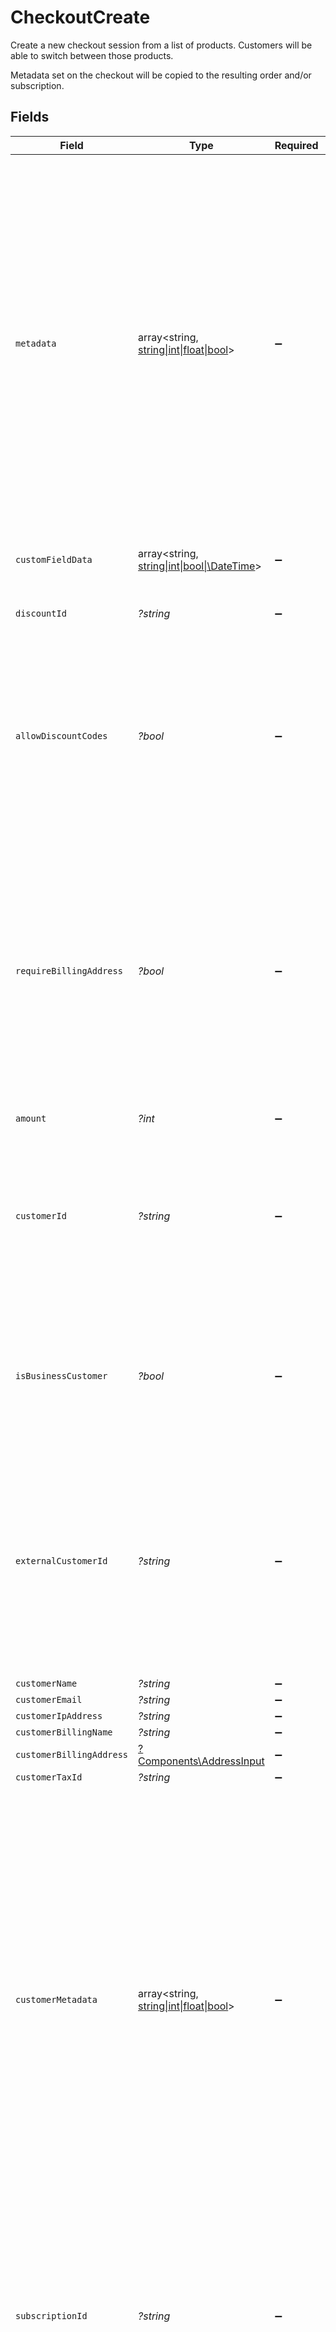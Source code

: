 # CheckoutCreate

Create a new checkout session from a list of products.
Customers will be able to switch between those products.

Metadata set on the checkout will be copied
to the resulting order and/or subscription.


## Fields

| Field                                                                                                                                                                                                                                                                                                                                                            | Type                                                                                                                                                                                                                                                                                                                                                             | Required                                                                                                                                                                                                                                                                                                                                                         | Description                                                                                                                                                                                                                                                                                                                                                      |
| ---------------------------------------------------------------------------------------------------------------------------------------------------------------------------------------------------------------------------------------------------------------------------------------------------------------------------------------------------------------- | ---------------------------------------------------------------------------------------------------------------------------------------------------------------------------------------------------------------------------------------------------------------------------------------------------------------------------------------------------------------- | ---------------------------------------------------------------------------------------------------------------------------------------------------------------------------------------------------------------------------------------------------------------------------------------------------------------------------------------------------------------- | ---------------------------------------------------------------------------------------------------------------------------------------------------------------------------------------------------------------------------------------------------------------------------------------------------------------------------------------------------------------- |
| `metadata`                                                                                                                                                                                                                                                                                                                                                       | array<string, [string\|int\|float\|bool](../../Models/Components/CheckoutCreateMetadata.md)>                                                                                                                                                                                                                                                                     | :heavy_minus_sign:                                                                                                                                                                                                                                                                                                                                               | Key-value object allowing you to store additional information.<br/><br/>The key must be a string with a maximum length of **40 characters**.<br/>The value must be either:<br/><br/>* A string with a maximum length of **500 characters**<br/>* An integer<br/>* A floating-point number<br/>* A boolean<br/><br/>You can store up to **50 key-value pairs**.   |
| `customFieldData`                                                                                                                                                                                                                                                                                                                                                | array<string, [string\|int\|bool\|\DateTime](../../Models/Components/CheckoutCreateCustomFieldData.md)>                                                                                                                                                                                                                                                          | :heavy_minus_sign:                                                                                                                                                                                                                                                                                                                                               | Key-value object storing custom field values.                                                                                                                                                                                                                                                                                                                    |
| `discountId`                                                                                                                                                                                                                                                                                                                                                     | *?string*                                                                                                                                                                                                                                                                                                                                                        | :heavy_minus_sign:                                                                                                                                                                                                                                                                                                                                               | ID of the discount to apply to the checkout.                                                                                                                                                                                                                                                                                                                     |
| `allowDiscountCodes`                                                                                                                                                                                                                                                                                                                                             | *?bool*                                                                                                                                                                                                                                                                                                                                                          | :heavy_minus_sign:                                                                                                                                                                                                                                                                                                                                               | Whether to allow the customer to apply discount codes. If you apply a discount through `discount_id`, it'll still be applied, but the customer won't be able to change it.                                                                                                                                                                                       |
| `requireBillingAddress`                                                                                                                                                                                                                                                                                                                                          | *?bool*                                                                                                                                                                                                                                                                                                                                                          | :heavy_minus_sign:                                                                                                                                                                                                                                                                                                                                               | Whether to require the customer to fill their full billing address, instead of just the country. Customers in the US will always be required to fill their full address, regardless of this setting. If you preset the billing address, this setting will be automatically set to `true`.                                                                        |
| `amount`                                                                                                                                                                                                                                                                                                                                                         | *?int*                                                                                                                                                                                                                                                                                                                                                           | :heavy_minus_sign:                                                                                                                                                                                                                                                                                                                                               | N/A                                                                                                                                                                                                                                                                                                                                                              |
| `customerId`                                                                                                                                                                                                                                                                                                                                                     | *?string*                                                                                                                                                                                                                                                                                                                                                        | :heavy_minus_sign:                                                                                                                                                                                                                                                                                                                                               | ID of an existing customer in the organization. The customer data will be pre-filled in the checkout form. The resulting order will be linked to this customer.                                                                                                                                                                                                  |
| `isBusinessCustomer`                                                                                                                                                                                                                                                                                                                                             | *?bool*                                                                                                                                                                                                                                                                                                                                                          | :heavy_minus_sign:                                                                                                                                                                                                                                                                                                                                               | Whether the customer is a business or an individual. If `true`, the customer will be required to fill their full billing address and billing name.                                                                                                                                                                                                               |
| `externalCustomerId`                                                                                                                                                                                                                                                                                                                                             | *?string*                                                                                                                                                                                                                                                                                                                                                        | :heavy_minus_sign:                                                                                                                                                                                                                                                                                                                                               | ID of the customer in your system. If a matching customer exists on Polar, the resulting order will be linked to this customer. Otherwise, a new customer will be created with this external ID set.                                                                                                                                                             |
| `customerName`                                                                                                                                                                                                                                                                                                                                                   | *?string*                                                                                                                                                                                                                                                                                                                                                        | :heavy_minus_sign:                                                                                                                                                                                                                                                                                                                                               | N/A                                                                                                                                                                                                                                                                                                                                                              |
| `customerEmail`                                                                                                                                                                                                                                                                                                                                                  | *?string*                                                                                                                                                                                                                                                                                                                                                        | :heavy_minus_sign:                                                                                                                                                                                                                                                                                                                                               | N/A                                                                                                                                                                                                                                                                                                                                                              |
| `customerIpAddress`                                                                                                                                                                                                                                                                                                                                              | *?string*                                                                                                                                                                                                                                                                                                                                                        | :heavy_minus_sign:                                                                                                                                                                                                                                                                                                                                               | N/A                                                                                                                                                                                                                                                                                                                                                              |
| `customerBillingName`                                                                                                                                                                                                                                                                                                                                            | *?string*                                                                                                                                                                                                                                                                                                                                                        | :heavy_minus_sign:                                                                                                                                                                                                                                                                                                                                               | N/A                                                                                                                                                                                                                                                                                                                                                              |
| `customerBillingAddress`                                                                                                                                                                                                                                                                                                                                         | [?Components\AddressInput](../../Models/Components/AddressInput.md)                                                                                                                                                                                                                                                                                              | :heavy_minus_sign:                                                                                                                                                                                                                                                                                                                                               | N/A                                                                                                                                                                                                                                                                                                                                                              |
| `customerTaxId`                                                                                                                                                                                                                                                                                                                                                  | *?string*                                                                                                                                                                                                                                                                                                                                                        | :heavy_minus_sign:                                                                                                                                                                                                                                                                                                                                               | N/A                                                                                                                                                                                                                                                                                                                                                              |
| `customerMetadata`                                                                                                                                                                                                                                                                                                                                               | array<string, [string\|int\|float\|bool](../../Models/Components/CheckoutCreateCustomerMetadata.md)>                                                                                                                                                                                                                                                             | :heavy_minus_sign:                                                                                                                                                                                                                                                                                                                                               | Key-value object allowing you to store additional information that'll be copied to the created customer.<br/><br/>The key must be a string with a maximum length of **40 characters**.<br/>The value must be either:<br/><br/>* A string with a maximum length of **500 characters**<br/>* An integer<br/>* A floating-point number<br/>* A boolean<br/><br/>You can store up to **50 key-value pairs**. |
| `subscriptionId`                                                                                                                                                                                                                                                                                                                                                 | *?string*                                                                                                                                                                                                                                                                                                                                                        | :heavy_minus_sign:                                                                                                                                                                                                                                                                                                                                               | ID of a subscription to upgrade. It must be on a free pricing. If checkout is successful, metadata set on this checkout will be copied to the subscription, and existing keys will be overwritten.                                                                                                                                                               |
| `successUrl`                                                                                                                                                                                                                                                                                                                                                     | *?string*                                                                                                                                                                                                                                                                                                                                                        | :heavy_minus_sign:                                                                                                                                                                                                                                                                                                                                               | URL where the customer will be redirected after a successful payment.You can add the `checkout_id={CHECKOUT_ID}` query parameter to retrieve the checkout session id.                                                                                                                                                                                            |
| `embedOrigin`                                                                                                                                                                                                                                                                                                                                                    | *?string*                                                                                                                                                                                                                                                                                                                                                        | :heavy_minus_sign:                                                                                                                                                                                                                                                                                                                                               | If you plan to embed the checkout session, set this to the Origin of the embedding page. It'll allow the Polar iframe to communicate with the parent page.                                                                                                                                                                                                       |
| `products`                                                                                                                                                                                                                                                                                                                                                       | array<*string*>                                                                                                                                                                                                                                                                                                                                                  | :heavy_check_mark:                                                                                                                                                                                                                                                                                                                                               | List of product IDs available to select at that checkout. The first one will be selected by default.                                                                                                                                                                                                                                                             |
